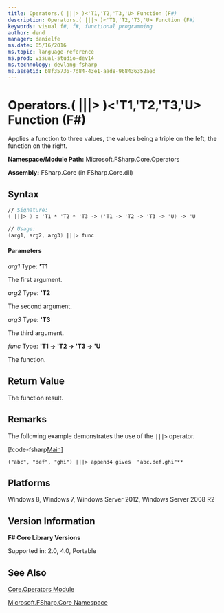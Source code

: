 ```yaml
---
title: Operators.( |||> )<'T1,'T2,'T3,'U> Function (F#)
description: Operators.( |||> )<'T1,'T2,'T3,'U> Function (F#)
keywords: visual f#, f#, functional programming
author: dend
manager: danielfe
ms.date: 05/16/2016
ms.topic: language-reference
ms.prod: visual-studio-dev14
ms.technology: devlang-fsharp
ms.assetid: b8f35736-7d84-43e1-aad8-968436352aed 
---
```


# Operators.( |||> )<'T1,'T2,'T3,'U> Function (F#)

Applies a function to three values, the values being a triple on the left, the function on the right.

**Namespace/Module Path:** Microsoft.FSharp.Core.Operators

**Assembly:** FSharp.Core (in FSharp.Core.dll)


## Syntax

```fsharp
// Signature:
( |||> ) : 'T1 * 'T2 * 'T3 -> ('T1 -> 'T2 -> 'T3 -> 'U) -> 'U

// Usage:
(arg1, arg2, arg3) |||> func
```

#### Parameters
*arg1*
Type: **'T1**


The first argument.


*arg2*
Type: **'T2**


The second argument.


*arg3*
Type: **'T3**


The third argument.


*func*
Type: **'T1 -&gt; 'T2 -&gt; 'T3 -&gt; 'U**


The function.

## Return Value

The function result.

## Remarks

The following example demonstrates the use of the `|||>` operator.

[!code-fsharp[Main](~/samples/snippets/fsharp/operators/snippet3.fs)]

```
("abc", "def", "ghi") |||> append4 gives  "abc.def.ghi"**
```

## Platforms
Windows 8, Windows 7, Windows Server 2012, Windows Server 2008 R2

## Version Information
**F# Core Library Versions**

Supported in: 2.0, 4.0, Portable

## See Also
[Core.Operators Module](Core.Operators-Module-%5BFSharp%5D.md)

[Microsoft.FSharp.Core Namespace](Microsoft.FSharp.Core-Namespace-%5BFSharp%5D.md)
